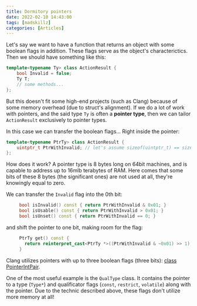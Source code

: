 ```yaml
---
title: Dormitory pointers
date: 2022-02-10 14:43:00
tags: [madskillz]
categories: [Articles]
---
```


Let's say we want to have a function that returns an object with some boolean flags in addition.
These flags serve as the object's characterictics. Then we should have something like this:
```c++
template<typename Ty> class ActionResult {
    bool Invalid = false;
    Ty T;
    // some methods...
};
```

But this doesn't fit some high-end projects (such as Clang) because of some memory overhead (due to struct's alignment).
If we do a lot of work with pointers, and the said type `Ty` is often a **pointer type**, then we can tailor `ActionResult` exclusively
to pointer types.

In this case we can transfer the boolean flags... Right inside the pointer:
```c++
template<typename PtrTy> class ActionResult {
    uintptr_t PtrWithInvalid; // let's assume sizeof(uintptr_t) == sizeof(PtrTy*)
};
```

How does it work? A pointer type is 8 bytes long on 64bit machines, and is capable to address up to 16mlb terabytes of RAM.
Here comes that some bits of these 8 bytes (the significant ones) are not used at all, they're knowingly equal to zero.

We can transfer the `Invalid` flag into the 0th bit:
```c++
     bool isInvalid() const { return PtrWithInvalid & 0x01; }
     bool isUsable() const { return PtrWithInvalid > 0x01; }
     bool isUnset() const { return PtrWithInvalid == 0; }
```
and shift the pointer to one bit, making room for the flag:
```c++
     PtrTy get() const {
       return reinterpret_cast<PtrTy *>((PtrWithInvalid & ~0x01) >> 1);
     }
```

Clang utilizes pointers with up to three boolean flags (three bits): [class PointerIntPair](https://github.com/llvm/llvm-project/blob/main/llvm/include/llvm/ADT/PointerIntPair.h).

One of the most useful example is the `QualType` class. It contains the pointer to a type (`Type*`) and
qualificator flags (`const`, `restrict`, `volatile`) along with the pointer.
Due to the technic described above, these flags don't utilize more memory at all!
